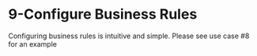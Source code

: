 # 9-Configure Business Rules
Configuring business rules is intuitive and simple. Please see use case #8 for an example
